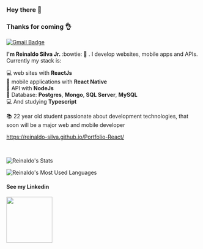 
### Hey there 👋

### Thanks for coming 👌

[![Gmail Badge](https://img.shields.io/badge/-juninn12346@gmail.com-c14438?style=flat-square&logo=Gmail&logoColor=white&link=mailto:juninn12346@gmail.com)](mailto:juninn12346@gmail.com)

**I'm Reinaldo Silva Jr.** :bowtie: :rocket: . I develop websites, mobile apps and APIs. Currently my stack is: 

:computer: web sites with **ReactJs** <br/>
:iphone: mobile applications with **React Native** <br/>
:satellite: API with **NodeJs** <br/>
:floppy_disk: Database: **Postgres**, **Mongo**, **SQL Server**, **MySQL** <br/>
:computer: And studying **Typescript** <br/>


📚 22 year old student passionate about development technologies, that soon will be a major web and mobile developer
<br>

https://reinaldo-silva.github.io/Portfolio-React/

<br>

![Reinaldo's Stats](https://github-readme-stats.vercel.app/api?username=reinaldo-silva)

![Reinaldo's Most Used Languages](https://github-readme-stats.vercel.app/api/top-langs/?username=reinaldo-silva&hide=html&layout=compact)

#### See my Linkedin
<a href="https://www.linkedin.com/in/reinaldo-silva-junior-543a25128/" target="_blank">
  <img src="https://www.comeet.com/resources/wp-content/uploads/2019/03/linkedin-logo.png" width="120"/>
</a>
